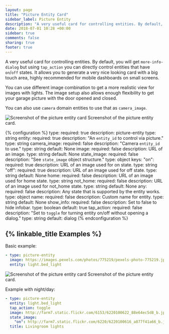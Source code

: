 ```yaml
---
layout: page
title: "Picture Entity Card"
sidebar_label: Picture Entity
description: "A very useful card for controlling entities. By default, you will get `more-info-dialog` but using `tap_action` you can directly control entities that have `on`/`off` states."
date: 2018-07-01 10:28 +00:00
sidebar: true
comments: false
sharing: true
footer: true
---
```


A very useful card for controlling entities. By default, you will get `more-info-dialog` but using `tap_action` you can directly control entities that have `on`/`off` states. It allows you to generate a very nice looking card with a big touch area, highly recommended for mobile dashboards on small screens.

You can use different image combination to get a more realistic view for images with lights. The image setup also allows enough flexibility to get your garage picture with the door opened and closed.

You can also use `camera` domain entities to use that as `camera_image`.

<p class='img'>
<img src='/images/lovelace/lovelace_picture_entity.gif' alt='Screenshot of the picture entity card'>
Screenshot of the picture entity card.
</p>

{% configuration %}
type:
  required: true
  description: picture-entity
  type: string
entity:
  required: true
  description: "An `entity_id` to control via picture."
  type: string
camera_image:
  required: false
  description: "Camera `entity_id` to use."
  type: string
  default: None
image:
  required: false
  description: URL of an image.
  type: string
  default: None
state_image:
  required: false
  description: "See `state_image` object structure."
  type: object
  keys:
    "on":
      required: true
      description: URL of an image used for on state.
      type: string
    "off":
      required: true
      description: URL of an image used for off state.
      type: string
      default: None
    home:
      required: false
      description: URL of an image used for home state.
      type: string
    not_home:
      required: false
      description: URL of an image used for not_home state.
      type: string
      default: None
    any:
      required: false
      description: Any state that is supported by the entity works.
      type: object
name:
  required: false
  description: Custom name for entity.
  type: string
  default: None
show_info:
  required: false
  description: Set to false to hide infobar.
  type: boolean
  default: true
tap_action:
  required: false
  description: "Set to `toggle` for turning entity on/off without opening a dialog."
  type: string
  default: dialog
{% endconfiguration %}

## {% linkable_title Examples %}

Basic example:

```yaml
- type: picture-entity
  image: https://images.pexels.com/photos/775219/pexels-photo-775219.jpeg?auto=compress&cs=tinysrgb&dpr=2&h=295&w=490
  entity: light.bed_light
```

<p class='img'>
<img src='/images/lovelace/lovelace_picture_entity_2.gif' alt='Screenshot of the picture entity card'>
Screenshot of the picture entity card.
</p>

Example with night/day:

```yaml
- type: picture-entity
  entity: light.bed_light
  tap_action: toggle
  image: http://farm7.static.flickr.com/6153/6220100622_88e64ec5d8_b.jpg
  state_image:
    "on": http://farm7.static.flickr.com/6220/6220100616_a877f41a66_b.jpg
  title: Livingroom lights
```
